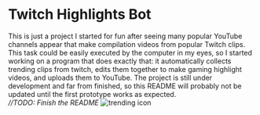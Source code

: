 # Twitch Highlights Bot
This is just a project I started for fun after seeing many popular YouTube channels appear that make compilation videos from popular Twitch clips.
This task could be easily executed by the computer in my eyes, so I started working on a program that does exactly that:
it automatically collects trending clips from twitch, edits them together to make gaming highlight videos, and uploads them to YouTube.
The project is still under development and far from finished, so this README will probably not be updated until the first prototype works as expected. 
<br/>*//TODO: Finish the README*
![trending icon](https://matchmade.tv/wp-content/uploads/2018/12/Twitch-YouTube_infographic_blog1200px630px.png)
